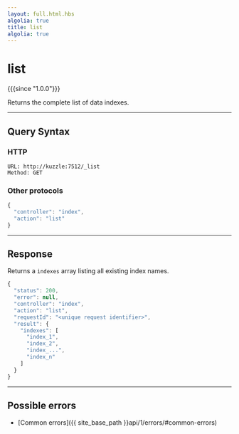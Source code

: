```yaml
---
layout: full.html.hbs
algolia: true
title: list
algolia: true
---
```


# list

{{{since "1.0.0"}}}

Returns the complete list of data indexes.

---

## Query Syntax

### HTTP

```http
URL: http://kuzzle:7512/_list
Method: GET
```

### Other protocols


```js
{
  "controller": "index",
  "action": "list"
}
```

---

## Response

Returns a `indexes` array listing all existing index names.

```js
{
  "status": 200,
  "error": null,
  "controller": "index",
  "action": "list",
  "requestId": "<unique request identifier>",
  "result": {
    "indexes": [
      "index_1",
      "index_2",
      "index_...",
      "index_n"
    ]
  }
}
```

---

## Possible errors

- [Common errors]({{ site_base_path }}api/1/errors/#common-errors)

